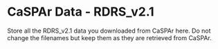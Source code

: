 # CaSPAr Data - RDRS_v2.1

Store all the RDRS_v2.1 data you downloaded from CaSPAr here. Do not
change the filenames but keep them as they are retrieved from CaSPAr.
